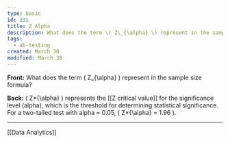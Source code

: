 ```yaml
---
type: basic
id: 231
title: Z Alpha
description: What does the term \( Z\_{\alpha} \) represent in the sample size formula?
tags:
  - ab-testing
created: March 30
modified: March 30
---
```


**Front:** What does the term \( Z\_{\alpha} \) represent in the sample size formula?

**Back:** \( Z*{\alpha} \) represents the [[Z critical value]] for the significance level (alpha), which is the threshold for determining statistical significance. For a two-tailed test with alpha = 0.05, \( Z*{\alpha} = 1.96 \).

---
[[Data Analytics]]